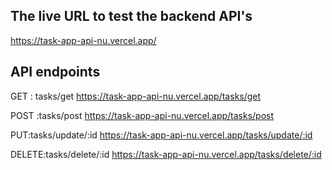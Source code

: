 ## The live URL to test the backend API's

https://task-app-api-nu.vercel.app/

## API endpoints

GET : tasks/get
https://task-app-api-nu.vercel.app/tasks/get

POST :tasks/post
https://task-app-api-nu.vercel.app/tasks/post

PUT:tasks/update/:id
https://task-app-api-nu.vercel.app/tasks/update/:id

DELETE:tasks/delete/:id
https://task-app-api-nu.vercel.app/tasks/delete/:id

